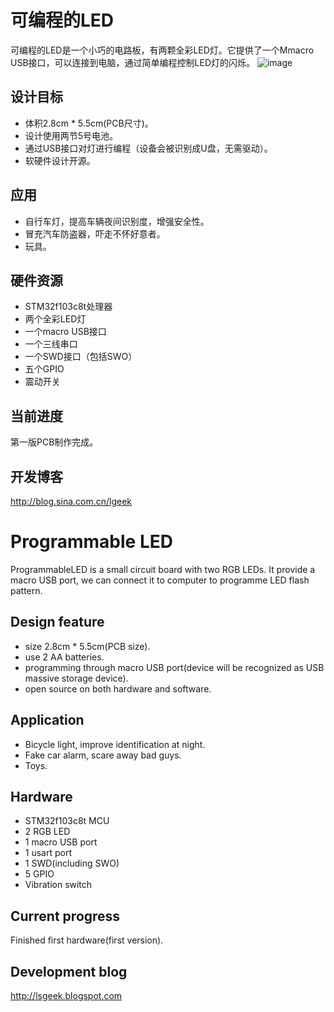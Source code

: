 可编程的LED
===============
可编程的LED是一个小巧的电路板，有两颗全彩LED灯。它提供了一个Mmacro USB接口，可以连接到电脑，通过简单编程控制LED灯的闪烁。
![image](https://github.com/lishen2/ProgrammableLED/images/IMG_0546.png)

设计目标
--------
* 体积2.8cm * 5.5cm(PCB尺寸)。
* 设计使用两节5号电池。
* 通过USB接口对灯进行编程（设备会被识别成U盘，无需驱动）。
* 软硬件设计开源。

应用
-------
* 自行车灯，提高车辆夜间识别度，增强安全性。
* 冒充汽车防盗器，吓走不怀好意者。
* 玩具。

硬件资源
--------
* STM32f103c8t处理器
* 两个全彩LED灯
* 一个macro USB接口
* 一个三线串口
* 一个SWD接口（包括SWO）
* 五个GPIO
* 震动开关

当前进度
--------
第一版PCB制作完成。

开发博客
--------
<http://blog.sina.com.cn/lgeek>

Programmable LED
===============
ProgrammableLED is a small circuit board with two RGB LEDs. It provide a macro USB port, we can connect it to computer to programme LED flash pattern.

Design feature
--------------
* size 2.8cm * 5.5cm(PCB size).
* use 2 AA batteries.
* programming through macro USB port(device will be recognized as USB massive storage device).
* open source on both hardware and software.

Application
-----------
* Bicycle light, improve identification at night.
* Fake car alarm, scare away bad guys.
* Toys.

Hardware
--------
* STM32f103c8t MCU
* 2 RGB LED
* 1 macro USB port
* 1 usart port
* 1 SWD(including SWO)
* 5 GPIO
* Vibration switch

Current progress
---------------
Finished first hardware(first version).

Development blog
---------------
<http://lsgeek.blogspot.com>

